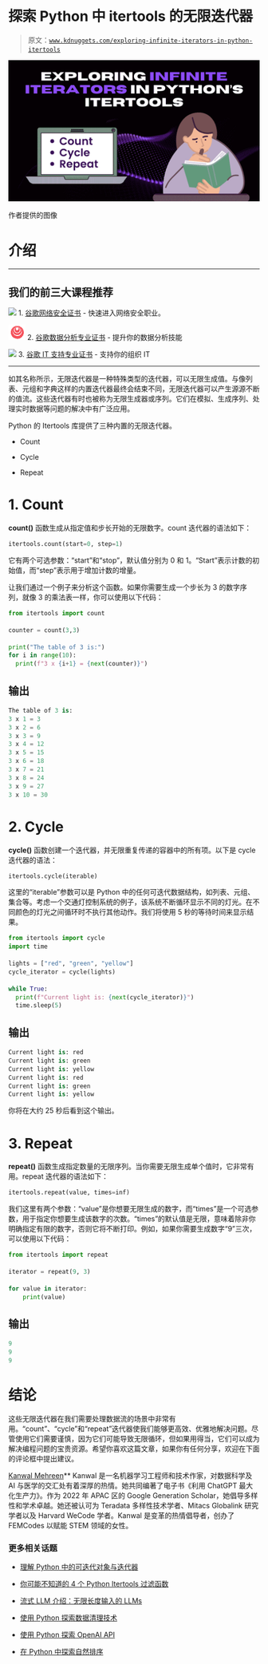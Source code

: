 # 探索 Python 中 itertools 的无限迭代器

> 原文：[`www.kdnuggets.com/exploring-infinite-iterators-in-python-itertools`](https://www.kdnuggets.com/exploring-infinite-iterators-in-python-itertools)

![探索 Python itertools 中的无限迭代器](img/bc48474833119e8c06ebd0daef145804.png)

作者提供的图像

# 介绍

* * *

## 我们的前三大课程推荐

![](img/0244c01ba9267c002ef39d4907e0b8fb.png) 1\. [谷歌网络安全证书](https://www.kdnuggets.com/google-cybersecurity) - 快速进入网络安全职业。

![](img/e225c49c3c91745821c8c0368bf04711.png) 2\. [谷歌数据分析专业证书](https://www.kdnuggets.com/google-data-analytics) - 提升你的数据分析技能

![](img/0244c01ba9267c002ef39d4907e0b8fb.png) 3\. [谷歌 IT 支持专业证书](https://www.kdnuggets.com/google-itsupport) - 支持你的组织 IT

* * *

如其名称所示，无限迭代器是一种特殊类型的迭代器，可以无限生成值。与像列表、元组和字典这样的内置迭代器最终会结束不同，无限迭代器可以产生源源不断的值流。这些迭代器有时也被称为无限生成器或序列。它们在模拟、生成序列、处理实时数据等问题的解决中有广泛应用。

Python 的 Itertools 库提供了三种内置的无限迭代器。

+   Count

+   Cycle

+   Repeat

# 1\. Count

**count()** 函数生成从指定值和步长开始的无限数字。count 迭代器的语法如下：

```py
itertools.count(start=0, step=1)
```

它有两个可选参数：“start”和“stop”，默认值分别为 0 和 1。“Start”表示计数的初始值，而“step”表示用于增加计数的增量。

让我们通过一个例子来分析这个函数。如果你需要生成一个步长为 3 的数字序列，就像 3 的乘法表一样，你可以使用以下代码：

```py
from itertools import count

counter = count(3,3)

print("The table of 3 is:")
for i in range(10):
  print(f"3 x {i+1} = {next(counter)}")
```

## 输出

```py
The table of 3 is: 
3 x 1 = 3 
3 x 2 = 6 
3 x 3 = 9 
3 x 4 = 12 
3 x 5 = 15 
3 x 6 = 18 
3 x 7 = 21 
3 x 8 = 24 
3 x 9 = 27 
3 x 10 = 30
```

# 2\. Cycle

**cycle()** 函数创建一个迭代器，并无限重复传递的容器中的所有项。以下是 cycle 迭代器的语法：

```py
itertools.cycle(iterable)
```

这里的“iterable”参数可以是 Python 中的任何可迭代数据结构，如列表、元组、集合等。考虑一个交通灯控制系统的例子，该系统不断循环显示不同的灯光。在不同颜色的灯光之间循环时不执行其他动作。我们将使用 5 秒的等待时间来显示结果。

```py
from itertools import cycle
import time

lights = ["red", "green", "yellow"]
cycle_iterator = cycle(lights)

while True:
  print(f"Current light is: {next(cycle_iterator)}")
  time.sleep(5)
```

## 输出

```py
Current light is: red 
Current light is: green 
Current light is: yellow 
Current light is: red 
Current light is: green 
Current light is: yellow
```

你将在大约 25 秒后看到这个输出。

# 3\. Repeat

**repeat()** 函数生成指定数量的无限序列。当你需要无限生成单个值时，它非常有用。repeat 迭代器的语法如下：

```py
itertools.repeat(value, times=inf)
```

我们这里有两个参数：“value”是你想要无限生成的数字，而“times”是一个可选参数，用于指定你想要生成该数字的次数。“times”的默认值是无限，意味着除非你明确指定有限的数字，否则它将不断打印。例如，如果你需要生成数字“9”三次，可以使用以下代码：

```py
from itertools import repeat

iterator = repeat(9, 3)

for value in iterator:
    print(value)
```

## 输出

```py
9
9 
9
```

# 结论

这些无限迭代器在我们需要处理数据流的场景中非常有用。“count”、“cycle”和“repeat”迭代器使我们能够更高效、优雅地解决问题。尽管使用它们需要谨慎，因为它们可能导致无限循环，但如果用得当，它们可以成为解决编程问题的宝贵资源。希望你喜欢这篇文章，如果你有任何分享，欢迎在下面的评论框中提出建议。

**[](https://www.linkedin.com/in/kanwal-mehreen1/)**[Kanwal Mehreen](https://www.linkedin.com/in/kanwal-mehreen1/)** Kanwal 是一名机器学习工程师和技术作家，对数据科学及 AI 与医学的交汇处有着深厚的热情。她共同编著了电子书《利用 ChatGPT 最大化生产力》。作为 2022 年 APAC 区的 Google Generation Scholar，她倡导多样性和学术卓越。她还被认可为 Teradata 多样性技术学者、Mitacs Globalink 研究学者以及 Harvard WeCode 学者。Kanwal 是变革的热情倡导者，创办了 FEMCodes 以赋能 STEM 领域的女性。

### 更多相关话题

+   [理解 Python 中的可迭代对象与迭代器](https://www.kdnuggets.com/2022/01/understanding-iterables-iterators-python.html)

+   [你可能不知道的 4 个 Python Itertools 过滤函数](https://www.kdnuggets.com/2023/08/4-python-itertools-filter-functions-probably-didnt-know.html)

+   [流式 LLM 介绍：无限长度输入的 LLMs](https://www.kdnuggets.com/introduction-to-streaming-llm-llms-for-infinite-length-inputs)

+   [使用 Python 探索数据清理技术](https://www.kdnuggets.com/2023/04/exploring-data-cleaning-techniques-python.html)

+   [使用 Python 探索 OpenAI API](https://www.kdnuggets.com/exploring-the-openai-api-with-python)

+   [在 Python 中探索自然排序](https://www.kdnuggets.com/exploring-natural-sorting-in-python)
